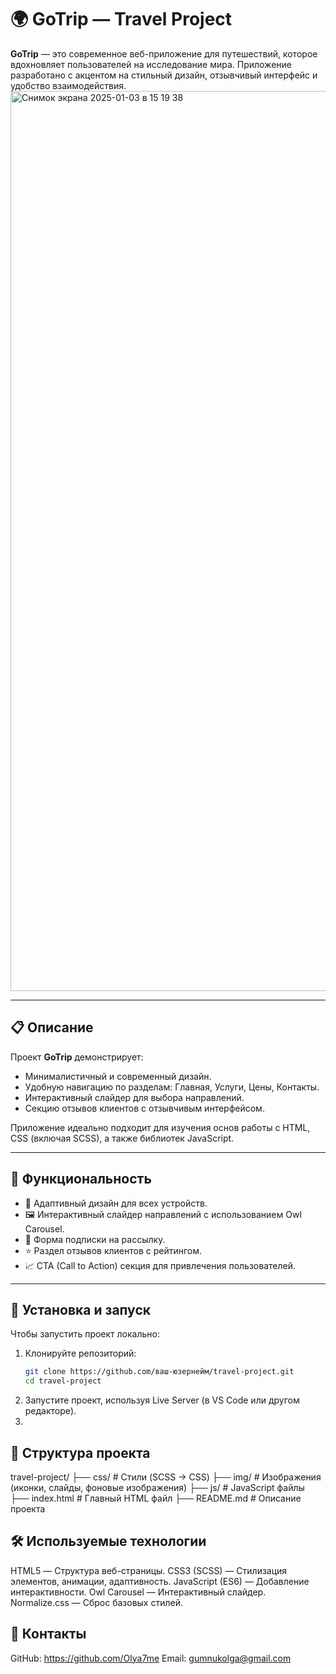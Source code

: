 # 🌍 GoTrip — Travel Project

**GoTrip** — это современное веб-приложение для путешествий, которое вдохновляет пользователей на исследование мира. Приложение разработано с акцентом на стильный дизайн, отзывчивый интерфейс и удобство взаимодействия.
<img width="1440" alt="Снимок экрана 2025-01-03 в 15 19 38" src="https://github.com/user-attachments/assets/c2a12571-8fb4-4b6b-8830-9243de258cbb" />

---

## 📋 Описание

Проект **GoTrip** демонстрирует:
- Минималистичный и современный дизайн.
- Удобную навигацию по разделам: Главная, Услуги, Цены, Контакты.
- Интерактивный слайдер для выбора направлений.
- Секцию отзывов клиентов с отзывчивым интерфейсом.

Приложение идеально подходит для изучения основ работы с HTML, CSS (включая SCSS), а также библиотек JavaScript.

---

## 🚀 Функциональность

- 🌟 Адаптивный дизайн для всех устройств.
- 🖼️ Интерактивный слайдер направлений с использованием Owl Carousel.
- 📝 Форма подписки на рассылку.
- ⭐ Раздел отзывов клиентов с рейтингом.
- 📈 CTA (Call to Action) секция для привлечения пользователей.

---

## 🔧 Установка и запуск

Чтобы запустить проект локально:

1. Клонируйте репозиторий:
   ```bash
   git clone https://github.com/ваш-юзернейм/travel-project.git
   cd travel-project
   
2. Запустите проект, используя Live Server (в VS Code или другом редакторе).
3. 
## 📁 Структура проекта
travel-project/
├── css/                   # Стили (SCSS -> CSS)
├── img/                   # Изображения (иконки, слайды, фоновые изображения)
├── js/                    # JavaScript файлы
├── index.html             # Главный HTML файл
├── README.md              # Описание проекта

## 🛠️ Используемые технологии

HTML5 — Структура веб-страницы.
CSS3 (SCSS) — Стилизация элементов, анимации, адаптивность.
JavaScript (ES6) — Добавление интерактивности.
Owl Carousel — Интерактивный слайдер.
Normalize.css — Сброс базовых стилей.

## 📧 Контакты
GitHub: https://github.com/Olya7me
Email: gumnukolga@gmail.com
